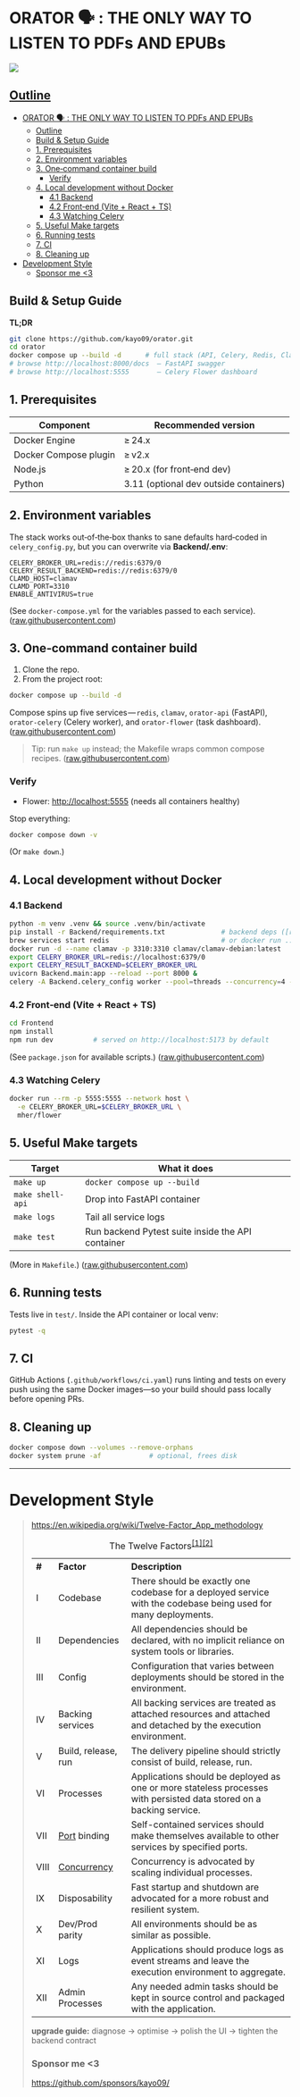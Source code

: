 # ORATOR 🗣️ : THE ONLY WAY TO LISTEN TO PDFs AND EPUBs
![](/Users/kayparmar/Desktop/code/Projects/ORATOR/System_Design.png)
## <ins>Outline<ins>
- [ORATOR 🗣️ : THE ONLY WAY TO LISTEN TO PDFs AND EPUBs](#orator-️--the-only-way-to-listen-to-pdfs-and-epubs)
  - [Outline](#outline)
  - [Build \& Setup Guide](#build--setup-guide)
  - [1. Prerequisites](#1-prerequisites)
  - [2. Environment variables](#2-environment-variables)
  - [3. One‑command container build](#3-onecommand-container-build)
    - [Verify](#verify)
  - [4. Local development without Docker](#4-local-development-without-docker)
    - [4.1 Backend](#41-backend)
    - [4.2 Front‑end (Vite + React + TS)](#42-frontend-vitereactts)
    - [4.3 Watching Celery](#43-watching-celery)
  - [5. Useful Make targets](#5-useful-make-targets)
  - [6. Running tests](#6-running-tests)
  - [7. CI](#7-ci)
  - [8. Cleaning up](#8-cleaning-up)
- [Development Style](#development-style)
    - [Sponsor me \<3](#sponsor-me-3)

## Build & Setup Guide

**TL;DR**

```bash
git clone https://github.com/kayo09/orator.git
cd orator
docker compose up --build -d      # full stack (API, Celery, Redis, ClamAV, Flower)
# browse http://localhost:8000/docs  – FastAPI swagger
# browse http://localhost:5555       – Celery Flower dashboard
```

## 1. Prerequisites

| Component             | Recommended version                    |
| --------------------- | -------------------------------------- |
| Docker Engine         | ≥ 24.x                                 |
| Docker Compose plugin | ≥ v2.x                                 |
| Node.js               | ≥ 20.x (for front‑end dev)             |
| Python                | 3.11 (optional dev outside containers) |

## 2. Environment variables

The stack works out‑of‑the‑box thanks to sane defaults hard‑coded in `celery_config.py`, but you can overwrite via **Backend/.env**:

```env
CELERY_BROKER_URL=redis://redis:6379/0
CELERY_RESULT_BACKEND=redis://redis:6379/0
CLAMD_HOST=clamav
CLAMD_PORT=3310
ENABLE_ANTIVIRUS=true
```

(See `docker-compose.yml` for the variables passed to each service). ([raw.githubusercontent.com](https://raw.githubusercontent.com/kayo09/orator/main/docker-compose.yml))

## 3. One‑command container build

1. Clone the repo.
2. From the project root:

```bash
docker compose up --build -d
```

Compose spins up five services — `redis`, `clamav`, `orator-api` (FastAPI), `orator-celery` (Celery worker), and `orator-flower` (task dashboard). ([raw.githubusercontent.com](https://raw.githubusercontent.com/kayo09/orator/main/docker-compose.yml))

> Tip: run `make up` instead; the Makefile wraps common compose recipes. ([raw.githubusercontent.com](https://raw.githubusercontent.com/kayo09/orator/main/Makefile))

### Verify

* Flower:  [http://localhost:5555](http://localhost:5555) (needs all containers healthy)

Stop everything:

```bash
docker compose down -v
```

(Or `make down`.)

## 4. Local development without Docker

### 4.1 Backend

```bash
python -m venv .venv && source .venv/bin/activate
pip install -r Backend/requirements.txt              # backend deps ([raw.githubusercontent.com](https://raw.githubusercontent.com/kayo09/orator/main/Backend/requirements.txt))
brew services start redis                            # or docker run ...
docker run -d --name clamav -p 3310:3310 clamav/clamav-debian:latest
export CELERY_BROKER_URL=redis://localhost:6379/0
export CELERY_RESULT_BACKEND=$CELERY_BROKER_URL
uvicorn Backend.main:app --reload --port 8000 &
celery -A Backend.celery_config worker --pool=threads --concurrency=4 --loglevel=info &
```

### 4.2 Front‑end (Vite + React + TS)

```bash
cd Frontend
npm install
npm run dev          # served on http://localhost:5173 by default
```

(See `package.json` for available scripts.) ([raw.githubusercontent.com](https://raw.githubusercontent.com/kayo09/orator/main/Frontend/package.json))

### 4.3 Watching Celery

```bash
docker run --rm -p 5555:5555 --network host \
  -e CELERY_BROKER_URL=$CELERY_BROKER_URL \
  mher/flower
```

## 5. Useful Make targets

| Target           | What it does                                      |
| ---------------- | ------------------------------------------------- |
| `make up`        | `docker compose up --build`                       |
| `make shell-api` | Drop into FastAPI container                       |
| `make logs`      | Tail all service logs                             |
| `make test`      | Run backend Pytest suite inside the API container |

(More in `Makefile`.) ([raw.githubusercontent.com](https://raw.githubusercontent.com/kayo09/orator/main/Makefile))

## 6. Running tests

Tests live in `test/`. Inside the API container or local venv:

```bash
pytest -q
```

## 7. CI

GitHub Actions (`.github/workflows/ci.yaml`) runs linting and tests on every push using the same Docker images—so your build should pass locally before opening PRs.

## 8. Cleaning up

```bash
docker compose down --volumes --remove-orphans
docker system prune -af            # optional, frees disk
```

---
# Development Style
> https://en.wikipedia.org/wiki/Twelve-Factor_App_methodology
> <table class="wikitable" style="text-align:left">
<caption>The Twelve Factors<sup id="cite_ref-Red1_1-2" class="reference"><a href="#cite_note-Red1-1"><span class="cite-bracket">[</span>1<span class="cite-bracket">]</span></a></sup><sup id="cite_ref-The12_2-0" class="reference"><a href="#cite_note-The12-2"><span class="cite-bracket">[</span>2<span class="cite-bracket">]</span></a></sup>
</caption>
<tbody><tr>
<th>#</th>
<th>Factor</th>
<th>Description
</th></tr>
<tr>
<td>I</td>
<td>Codebase</td>
<td>There should be exactly one codebase for a deployed service with the codebase being used for many deployments.
</td></tr>
<tr>
<td>II</td>
<td>Dependencies</td>
<td>All dependencies should be declared, with no implicit reliance on system tools or libraries.
</td></tr>
<tr>
<td>III</td>
<td>Config</td>
<td>Configuration that varies between deployments should be stored in the environment.
</td></tr>
<tr>
<td>IV</td>
<td>Backing services</td>
<td>All backing services are treated as attached resources and attached and detached by the execution environment.
</td></tr>
<tr>
<td>V</td>
<td>Build, release, run</td>
<td>The delivery pipeline should strictly consist of build, release, run.
</td></tr>
<tr>
<td>VI</td>
<td>Processes</td>
<td>Applications should be deployed as one or more stateless processes with persisted data stored on a backing service.
</td></tr>
<tr>
<td>VII</td>
<td><a href="/wiki/Port_(computer_networking)" title="Port (computer networking)">Port</a> binding</td>
<td>Self-contained services should make themselves available to other services by specified ports.
</td></tr>
<tr>
<td>VIII</td>
<td><a href="/wiki/Concurrent_computing" title="Concurrent computing">Concurrency</a></td>
<td>Concurrency is advocated by scaling individual processes.
</td></tr>
<tr>
<td>IX</td>
<td>Disposability</td>
<td>Fast startup and shutdown are advocated for a more robust and resilient system.
</td></tr>
<tr>
<td>X</td>
<td>Dev/Prod parity</td>
<td>All environments should be as similar as possible.
</td></tr>
<tr>
<td>XI</td>
<td>Logs</td>
<td>Applications should produce logs as event streams and leave the execution environment to aggregate.
</td></tr>
<tr>
<td>XII</td>
<td>Admin Processes</td>
<td>Any needed admin tasks should be kept in source control and packaged with the application.
</td></tr></tbody></table>

**upgrade guide:**
diagnose → optimise → polish the UI → tighten the backend contract
### Sponsor me <3
https://github.com/sponsors/kayo09/
